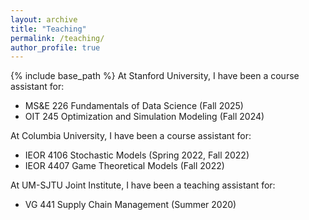 ```yaml
---
layout: archive
title: "Teaching"
permalink: /teaching/
author_profile: true
---
```


{% include base_path %}
At Stanford University, I have been a course assistant for:  
- MS&E 226 Fundamentals of Data Science (Fall 2025)  
- OIT 245 Optimization and Simulation Modeling (Fall 2024)   

At Columbia University, I have been a course assistant for:  
- IEOR 4106 Stochastic Models (Spring 2022, Fall 2022)   
- IEOR 4407 Game Theoretical Models (Fall 2022)   

At UM-SJTU Joint Institute, I have been a teaching assistant for:  
- VG 441 Supply Chain Management (Summer 2020)   
